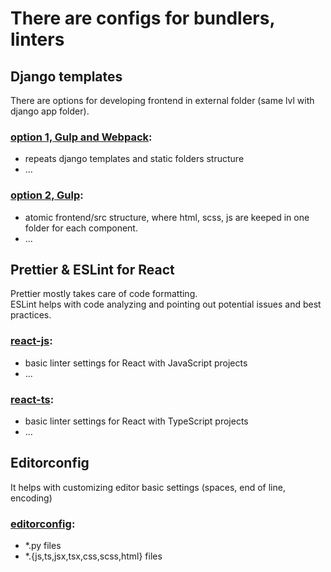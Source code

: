 # There are configs for bundlers, linters

## Django templates
There are options for developing frontend in external folder (same lvl with django app folder).

### [option 1, Gulp and Webpack](https://github.com/timurgain/configs/):
- repeats django templates and static folders structure
- ...

### [option 2, Gulp](https://github.com/timurgain/configs/tree/main/django-gulp):
- atomic frontend/src structure, where html, scss, js are keeped in one folder for each component.
- ...


## Prettier & ESLint for React
Prettier mostly takes care of code formatting.  
ESLint helps with code analyzing and pointing out potential issues and best practices.

### [react-js](https://github.com/timurgain/configs/tree/main/prettier-eslint/react-js):
- basic linter settings for React with JavaScript projects
- ...

### [react-ts](https://github.com/timurgain/configs/tree/main/prettier-eslint/react-js):
- basic linter settings for React with TypeScript projects
- ...


## Editorconfig
It helps with customizing editor basic settings (spaces, end of line, encoding)

### [editorconfig](https://github.com/timurgain/configs/tree/main/editorconfig):
- *.py files
- *.{js,ts,jsx,tsx,css,scss,html} files 
